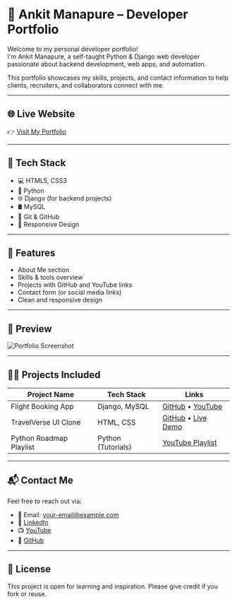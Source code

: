 # 💼 Ankit Manapure – Developer Portfolio

Welcome to my personal developer portfolio!  
I'm Ankit Manapure, a self-taught Python & Django web developer passionate about backend development, web apps, and automation.

This portfolio showcases my skills, projects, and contact information to help clients, recruiters, and collaborators connect with me.

---

## 🌐 Live Website

👉 [Visit My Portfolio](https://your-portfolio-link.com)

---

## 🔧 Tech Stack

- 💻 HTML5, CSS3
- 🐍 Python
- 🌐 Django (for backend projects)
- 🛢️ MySQL
- 🧩 Git & GitHub
- 🎨 Responsive Design

---

## 📁 Features

- About Me section
- Skills & tools overview
- Projects with GitHub and YouTube links
- Contact form (or social media links)
- Clean and responsive design

---

## 📸 Preview

![Portfolio Screenshot](https://your-image-link.com)

---

## 🧑‍💻 Projects Included

| Project Name | Tech Stack        | Links                           |
|--------------|-------------------|----------------------------------|
| Flight Booking App | Django, MySQL     | [GitHub](#) • [YouTube](#)     |
| TravelVerse UI Clone | HTML, CSS        | [GitHub](#) • [Live Demo](#)   |
| Python Roadmap Playlist | Python (Tutorials) | [YouTube Playlist](#)         |

---

## 📬 Contact Me

Feel free to reach out via:

- 📧 Email: your-email@example.com  
- 🔗 [LinkedIn](https://linkedin.com/in/yourname)  
- 📺 [YouTube](https://youtube.com/@yourchannel)  
- 🐙 [GitHub](https://github.com/ankitmanapure)

---

## 📝 License

This project is open for learning and inspiration. Please give credit if you fork or reuse.

